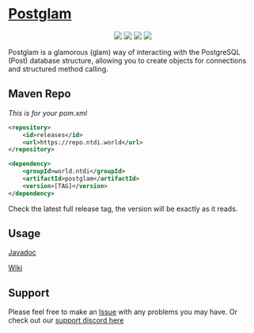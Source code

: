 # [Postglam](https://postglam.tech)
<p align="center">
    <a href="https://docs.postglam.tech"><img src="https://img.shields.io/badge/JavaDoc-Online-green" /></a>
    <img src="https://img.shields.io/github/v/release/n-tdi/postglam?display_name=release" />
    <img src="https://img.shields.io/badge/PostgreSQL-316192?logo=postgresql&logoColor=white" />
    <img src="https://img.shields.io/badge/OpenJDK-ED8B00?logo=openjdk&logoColor=white" />
</p>


Postglam is a glamorous (glam) way of interacting with the PostgreSQL (Post) database structure, allowing you to create objects for connections and structured method calling.

## Maven Repo
*This is for your pom.xml*
```xml
<repository>
    <id>releases</id>
    <url>https://repo.ntdi.world</url>
</repository>
```

```xml
<dependency>
    <groupId>world.ntdi</groupId>
    <artifactId>postglam</artifactId>
    <version>[TAG]</version>
</dependency>
```
Check the latest full release tag, the version will be exactly as it reads.

## Usage
[Javadoc](https://docs.postglam.tech)

[Wiki](https://github.com/n-tdi/Postglam/wiki)

## Support
Please feel free to make an [Issue](https://github.com/n-tdi/Postglam/issues) with any problems you may have.
Or check out our [support discord here](https://discord.gg/4GqtWBcDRN)
